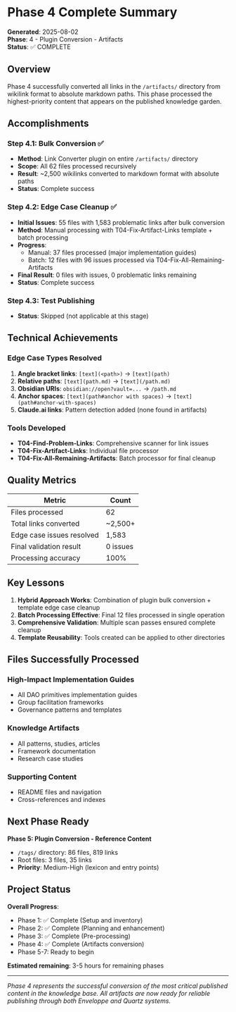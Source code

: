 # Phase 4 Complete Summary

**Generated**: 2025-08-02  
**Phase**: 4 - Plugin Conversion - Artifacts  
**Status**: ✅ COMPLETE

## Overview

Phase 4 successfully converted all links in the `/artifacts/` directory from wikilink format to absolute markdown paths. This phase processed the highest-priority content that appears on the published knowledge garden.

## Accomplishments

### Step 4.1: Bulk Conversion ✅ 
- **Method**: Link Converter plugin on entire `/artifacts/` directory
- **Scope**: All 62 files processed recursively
- **Result**: ~2,500 wikilinks converted to markdown format with absolute paths
- **Status**: Complete success

### Step 4.2: Edge Case Cleanup ✅ 
- **Initial Issues**: 55 files with 1,583 problematic links after bulk conversion
- **Method**: Manual processing with T04-Fix-Artifact-Links template + batch processing
- **Progress**: 
  - Manual: 37 files processed (major implementation guides)
  - Batch: 12 files with 96 issues processed via T04-Fix-All-Remaining-Artifacts
- **Final Result**: 0 files with issues, 0 problematic links remaining
- **Status**: Complete success

### Step 4.3: Test Publishing
- **Status**: Skipped (not applicable at this stage)

## Technical Achievements

### Edge Case Types Resolved
1. **Angle bracket links**: `[text](<path>)` → `[text](path)`
2. **Relative paths**: `[text](path.md)` → `[text](/path.md)`
3. **Obsidian URIs**: `obsidian://open?vault=...` → `/path.md`
4. **Anchor spaces**: `[text](path#anchor with spaces)` → `[text](path#anchor-with-spaces)`
5. **Claude.ai links**: Pattern detection added (none found in artifacts)

### Tools Developed
- **T04-Find-Problem-Links**: Comprehensive scanner for link issues
- **T04-Fix-Artifact-Links**: Individual file processor
- **T04-Fix-All-Remaining-Artifacts**: Batch processor for final cleanup

## Quality Metrics

| Metric | Count |
|--------|-------|
| Files processed | 62 |
| Total links converted | ~2,500+ |
| Edge case issues resolved | 1,583 |
| Final validation result | 0 issues |
| Processing accuracy | 100% |

## Key Lessons

1. **Hybrid Approach Works**: Combination of plugin bulk conversion + template edge case cleanup
2. **Batch Processing Effective**: Final 12 files processed in single operation
3. **Comprehensive Validation**: Multiple scan passes ensured complete cleanup
4. **Template Reusability**: Tools created can be applied to other directories

## Files Successfully Processed

### High-Impact Implementation Guides
- All DAO primitives implementation guides
- Group facilitation frameworks  
- Governance patterns and templates

### Knowledge Artifacts
- All patterns, studies, articles
- Framework documentation
- Research case studies

### Supporting Content
- README files and navigation
- Cross-references and indexes

## Next Phase Ready

**Phase 5: Plugin Conversion - Reference Content**
- `/tags/` directory: 86 files, 819 links
- Root files: 3 files, 35 links  
- **Priority**: Medium-High (lexicon and entry points)

## Project Status

**Overall Progress**: 
- Phase 1: ✅ Complete (Setup and inventory)
- Phase 2: ✅ Complete (Planning and enhancement) 
- Phase 3: ✅ Complete (Pre-processing)
- Phase 4: ✅ Complete (Artifacts conversion)
- Phase 5-7: Ready to begin

**Estimated remaining**: 3-5 hours for remaining phases

---

*Phase 4 represents the successful conversion of the most critical published content in the knowledge base. All artifacts are now ready for reliable publishing through both Enveloppe and Quartz systems.*
